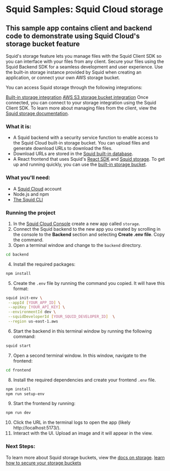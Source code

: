 # Squid Samples: Squid Cloud storage

## This sample app contains client and backend code to demonstrate using Squid Cloud's storage bucket feature

Squid's storage feature lets you manage files with the Squid Client SDK so you can interface with your files from any client. Secure your files using the Squid Backend SDK for a seamless development and user experience. Use the built-in storage instance provided by Squid when creating an application, or connect your own AWS storage bucket.

You can access Squid storage through the following integrations:

[Built-in storage integration](https://docs.squid.cloud/docs/integrations/storage/built-in-storage)
[AWS S3 storage bucket integration](https://docs.squid.cloud/docs/integrations/storage/aws-storage)
Once connected, you can connect to your storage integration using the Squid Client SDK. To learn more about managing files from the client, view the [Squid storage documentation](https://docs.squid.cloud/docs/development-tools/client-sdk/storage).

### What it is:

- A Squid backend with a security service function to enable access to the Squid Cloud built-in storage bucket. You can upload files and generate download URLs to download the files.
- Download URLs are stored in the [Squid built-in database](https://docs.squid.cloud/docs/integrations/database/built-in).
- A React frontend that uses Squid's [React SDK](https://docs.squid.cloud/docs/development-tools/react-sdk/) and [Squid storage](https://docs.squid.cloud/docs/integrations/storage/). To get up and running quickly, you can use the [built-in storage bucket](https://docs.squid.cloud/docs/integrations/storage/built-in-storage).

### What you'll need:

- A [Squid Cloud](https://console.squid.cloud) account
- Node.js and npm
- [The Squid CLI](https://docs.squid.cloud/docs/development-tools/local-dev-cli)

### Running the project

1. In the [Squid Cloud Console](https://console.squid.cloud) create a new app called `storage`.
2. Connect the Squid backend to the new app you created by scrolling in the console to the **Backend** section and selecting **Create .env file**. Copy the command.
3. Open a terminal window and change to the `backend` directory.

```bash
cd backend
```

4. Install the required packages:

```bash
npm install
```

5. Create the `.env` file by running the command you copied. It will have this format:

```bash
squid init-env \
 --appId [YOUR_APP_ID] \
 --apiKey [YOUR_API_KEY] \
 --environmentId dev \
 --squidDeveloperId [YOUR_SQUID_DEVELOPER_ID]  \
 --region us-east-1.aws
```

6. Start the backend in this terminal window by running the following command:

```bash
squid start
```

7. Open a second terminal window. In this window, navigate to the frontend:

```bash
cd frontend
```

8. Install the required dependencies and create your frontend `.env` file.

```bash
npm install
npm run setup-env
```
9. Start the frontend by running:

```bash
npm run dev
```

10. Click the URL in the terminal logs to open the app (likely http://localhost:5173/).
11. Interact with the UI. Upload an image and it will appear in the view.

### Next Steps:

To learn more about Squid storage buckets, view the [docs on storage](https://docs.squid.cloud/docs/development-tools/client-sdk/storage). [learn how to secure your storage buckets](https://docs.squid.cloud/docs/development-tools/backend/security-rules/secure-storage)
